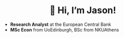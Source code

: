 <h1 align=center>👋 Hi, I’m Jason!</h1>

- **Research Analyst** at the European Central Bank
- **MSc Econ** from UoEdinburgh, BSc from NKUAthens
